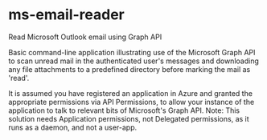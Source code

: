 # ms-email-reader
Read Microsoft Outlook email using Graph API

Basic command-line application illustrating use of the Microsoft Graph API to scan unread mail in the authenticated user's messages and downloading any file attachments to a predefined directory before marking the mail as 'read'.

It is assumed you have registered an application in Azure and granted the appropriate permissions via API Permissions, to allow your instance of the application to talk to relevant bits of Microsoft's Graph API. Note: This solution needs Application permissions, not Delegated permissions, as it runs as a daemon, and not a user-app.

